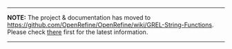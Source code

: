 
---

**NOTE:** The project & documentation has moved to https://github.com/OpenRefine/OpenRefine/wiki/GREL-String-Functions. Please check [there](https://github.com/OpenRefine/OpenRefine/wiki/GRELString-Functions) first for the latest information.

---
